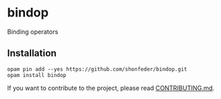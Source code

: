 # bindop

Binding operators

## Installation

```
opam pin add --yes https://github.com/shonfeder/bindop.git
opam install bindop
```

If you want to contribute to the project, please read
[CONTRIBUTING.md](CONTRIBUTING.md).
